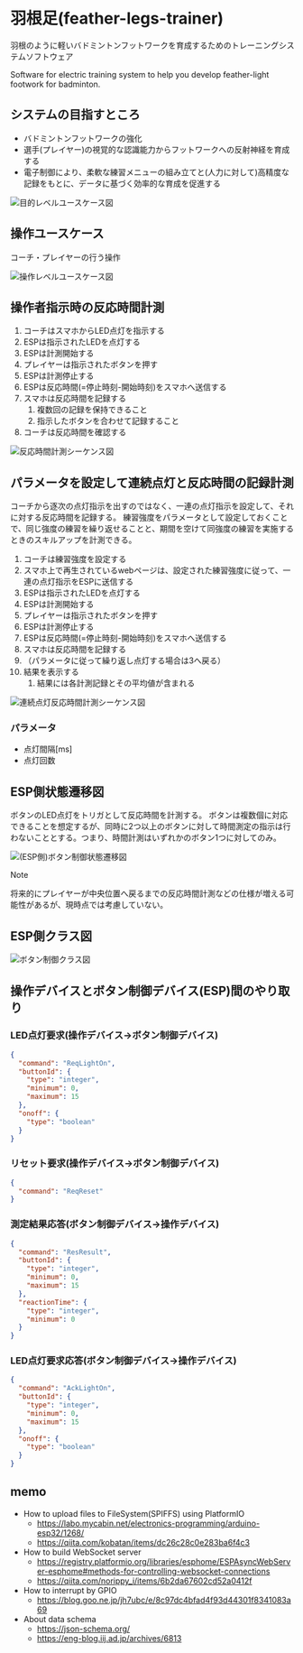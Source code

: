 # 羽根足(feather-legs-trainer)

羽根のように軽いバドミントンフットワークを育成するためのトレーニングシステムソフトウェア

Software for electric training system to help you develop feather-light footwork for badminton.

## システムの目指すところ

* バドミントンフットワークの強化
* 選手(プレイヤー)の視覚的な認識能力からフットワークへの反射神経を育成する
* 電子制御により、柔軟な練習メニューの組み立てと(人力に対して)高精度な記録をもとに、データに基づく効率的な育成を促進する

<img src="images\目的レベルユースケース図.drawio.svg" alt="目的レベルユースケース図" title="目的レベルユースケース図">

## 操作ユースケース

コーチ・プレイヤーの行う操作

<img src="images\操作レベルユースケース図.drawio.svg" alt="操作レベルユースケース図" title="操作レベルユースケース図">

## 操作者指示時の反応時間計測

1. コーチはスマホからLED点灯を指示する
2. ESPは指示されたLEDを点灯する
3. ESPは計測開始する
4. プレイヤーは指示されたボタンを押す
5. ESPは計測停止する
6. ESPは反応時間(=停止時刻-開始時刻)をスマホへ送信する
7. スマホは反応時間を記録する
   1. 複数回の記録を保持できること
   2. 指示したボタンを合わせて記録すること
8. コーチは反応時間を確認する

<img src="images\反応時間計測シーケンス図.drawio.svg" alt="反応時間計測シーケンス図" title="反応時間計測シーケンス図">

## パラメータを設定して連続点灯と反応時間の記録計測

コーチから逐次の点灯指示を出すのではなく、一連の点灯指示を設定して、それに対する反応時間を記録する。
練習強度をパラメータとして設定しておくことで、同じ強度の練習を繰り返せることと、期間を空けて同強度の練習を実施するときのスキルアップを計測できる。

1. コーチは練習強度を設定する
2. スマホ上で再生されているwebページは、設定された練習強度に従って、一連の点灯指示をESPに送信する
3. ESPは指示されたLEDを点灯する
4. ESPは計測開始する
5. プレイヤーは指示されたボタンを押す
6. ESPは計測停止する
7. ESPは反応時間(=停止時刻-開始時刻)をスマホへ送信する
8. スマホは反応時間を記録する
9. （パラメータに従って繰り返し点灯する場合は3へ戻る）
10. 結果を表示する
    1.  結果には各計測記録とその平均値が含まれる

<img src="images\連続点灯反応時間計測シーケンス図.drawio.svg" alt="連続点灯反応時間計測シーケンス図" title="連続点灯反応時間計測シーケンス図">

### パラメータ

* 点灯間隔[ms]
* 点灯回数


## ESP側状態遷移図

ボタンのLED点灯をトリガとして反応時間を計測する。
ボタンは複数個に対応できることを想定するが、同時に2つ以上のボタンに対して時間測定の指示は行わないこととする。つまり、時間計測はいずれかのボタン1つに対してのみ。

<img src="images\ボタン制御状態遷移図.drawio.svg" alt="(ESP側)ボタン制御状態遷移図" title="(ESP側)ボタン制御状態遷移図">

> [!Note]
> 将来的にプレイヤーが中央位置へ戻るまでの反応時間計測などの仕様が増える可能性があるが、現時点では考慮していない。

## ESP側クラス図

<img src="images\ボタン制御クラス図.drawio.svg" alt="ボタン制御クラス図" title="ボタン制御クラス図">

## 操作デバイスとボタン制御デバイス(ESP)間のやり取り

### LED点灯要求(操作デバイス→ボタン制御デバイス)

``` json
{
  "command": "ReqLightOn",
  "buttonId": {
    "type": "integer",
    "minimum": 0,
    "maximum": 15
  },
  "onoff": {
    "type": "boolean"
  }
}
```

### リセット要求(操作デバイス→ボタン制御デバイス)

``` json
{
  "command": "ReqReset"
}
```

### 測定結果応答(ボタン制御デバイス→操作デバイス)

``` json
{
  "command": "ResResult",
  "buttonId": {
    "type": "integer",
    "minimum": 0,
    "maximum": 15
  },
  "reactionTime": {
    "type": "integer",
    "minimum": 0
  }
}
```

### LED点灯要求応答(ボタン制御デバイス→操作デバイス)

``` json
{
  "command": "AckLightOn",
  "buttonId": {
    "type": "integer",
    "minimum": 0,
    "maximum": 15
  },
  "onoff": {
    "type": "boolean"
  }
}
```

## memo

* How to upload files to FileSystem(SPIFFS) using PlatformIO
  * https://labo.mycabin.net/electronics-programming/arduino-esp32/1268/
  * https://qiita.com/kobatan/items/dc26c28c0e283ba6f4c3
* How to build WebSocket server
  * https://registry.platformio.org/libraries/esphome/ESPAsyncWebServer-esphome#methods-for-controlling-websocket-connections
  * https://qiita.com/norippy_i/items/6b2da67602cd52a0412f
* How to interrupt by GPIO
  * https://blog.goo.ne.jp/jh7ubc/e/8c97dc4bfad4f93d44301f8341083a69
* About data schema
  * https://json-schema.org/
  * https://eng-blog.iij.ad.jp/archives/6813
